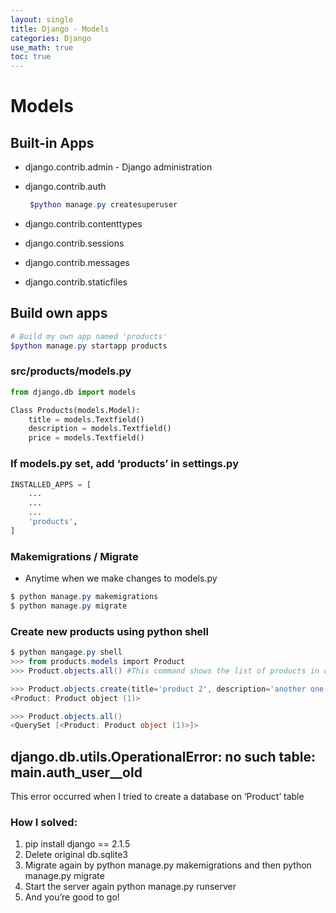 ```yaml
---
layout: single
title: Django - Models
categories: Django
use_math: true
toc: true
---
```


# Models

## Built-in Apps

- django.contrib.admin - Django administration
- django.contrib.auth
    
    ```powershell
     $python manage.py createsuperuser
    ```
    
- django.contrib.contenttypes
- django.contrib.sessions
- django.contrib.messages
- django.contrib.staticfiles

## Build own apps

```powershell
# Build my own app named 'products'
$python manage.py startapp products
```

### src/products/models.py

```python
from django.db import models

Class Products(models.Model):
	title = models.Textfield()
	description = models.Textfield()
	price = models.Textfield()	
```

### If models.py set, add ‘products’ in settings.py

```python
INSTALLED_APPS = [
	...
	...
	...
	'products',
]
```

### Makemigrations / Migrate

- Anytime when we make changes to models.py

```powershell
$ python manage.py makemigrations
$ python manage.py migrate
```

### Create new products using python shell

```powershell
$ python mangage.py shell
>>> from products.models import Product
>>> Product.objects.all() #This command shows the list of products in db

>>> Product.objects.create(title='product 2', description='another one', price='20', summary='sweet')
<Product: Product object (1)>

>>> Product.objects.all()
<QuerySet [<Product: Product object (1)>]>
```

## django.db.utils.OperationalError: no such table: main.auth_user__old

This error occurred when I tried to create a database on ‘Product’ table

### How I solved:

1. pip install django == 2.1.5
2. Delete original db.sqlite3
3. Migrate again by python manage.py makemigrations and then python manage.py migrate
4. Start the server again python manage.py  runserver
5. And you’re good to go!
